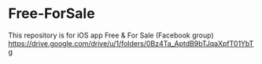 # Free-ForSale
This repository is for iOS app Free &amp; For Sale (Facebook group)
https://drive.google.com/drive/u/1/folders/0Bz4Ta_AptdB9bTJqaXpfT01YbTg
